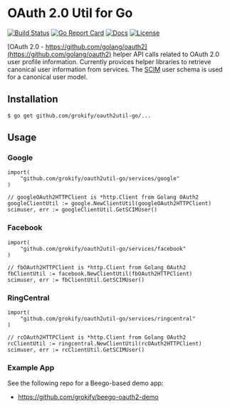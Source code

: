 # OAuth 2.0 Util for Go

[![Build Status][build-status-svg]][build-status-link]
[![Go Report Card][goreport-svg]][goreport-link]
[![Docs][docs-godoc-svg]][docs-godoc-link]
[![License][license-svg]][license-link]

[OAuth 2.0 - https://github.com/golang/oauth2](https://github.com/golang/oauth2) helper API calls related to OAuth 2.0 user profile information. Currently provices helper libraries to retrieve canonical user information from services. The [SCIM](http://www.simplecloud.info/) user schema is used for a canonical user model.

## Installation

```
$ go get github.com/grokify/oauth2util-go/...
```

## Usage

### Google

```golang
import(
	"github.com/grokify/oauth2util-go/services/google"
)

// googleOAuth2HTTPClient is *http.Client from Golang OAuth2
googleClientUtil := google.NewClientUtil(googleOAuth2HTTPClient)
scimuser, err := googleClientUtil.GetSCIMUser()
```

### Facebook

```golang
import(
	"github.com/grokify/oauth2util-go/services/facebook"
)

// fbOAuth2HTTPClient is *http.Client from Golang OAuth2
fbClientUtil := facebook.NewClientUtil(fbOAuth2HTTPClient)
scimuser, err := fbClientUtil.GetSCIMUser()
```

### RingCentral

```golang
import(
	"github.com/grokify/oauth2util-go/services/ringcentral"
)

// rcOAuth2HTTPClient is *http.Client from Golang OAuth2
rcClientUtil := ringcentral.NewClientUtil(rcOAuth2HTTPClient)
scimuser, err := rcClientUtil.GetSCIMUser()
```

### Example App

See the following repo for a Beego-based demo app:

* https://github.com/grokify/beego-oauth2-demo

 [build-status-svg]: https://api.travis-ci.org/grokify/oauth2util.svg?branch=master
 [build-status-link]: https://travis-ci.org/grokify/oauth2util
 [goreport-svg]: https://goreportcard.com/badge/github.com/grokify/oauth2util
 [goreport-link]: https://goreportcard.com/report/github.com/grokify/oauth2util
 [docs-godoc-svg]: https://img.shields.io/badge/docs-godoc-blue.svg
 [docs-godoc-link]: https://godoc.org/github.com/grokify/oauth2util
 [license-svg]: https://img.shields.io/badge/license-MIT-blue.svg
 [license-link]: https://github.com/grokify/oauth2util/blob/master/LICENSE.md
